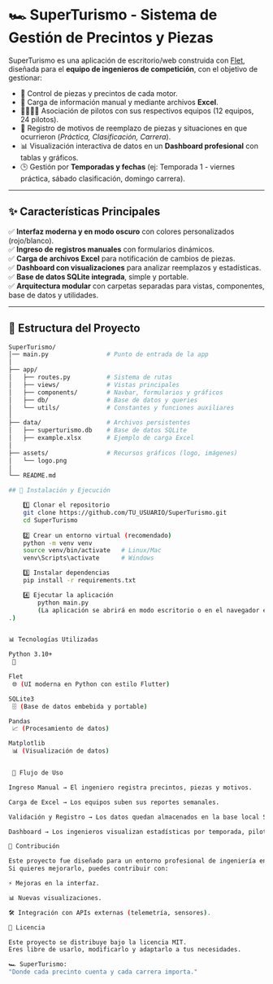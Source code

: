 # 🏎️ SuperTurismo - Sistema de Gestión de Precintos y Piezas


SuperTurismo es una aplicación de escritorio/web construida con [Flet](https://flet.dev/), diseñada para el **equipo de ingenieros de competición**, con el objetivo de gestionar:

- 🔧 Control de piezas y precintos de cada motor.  
- 📂 Carga de información manual y mediante archivos **Excel**.  
- 👨‍👩‍👧‍👦 Asociación de pilotos con sus respectivos equipos (12 equipos, 24 pilotos).  
- 📝 Registro de motivos de reemplazo de piezas y situaciones en que ocurrieron (*Práctica, Clasificación, Carrera*).  
- 📊 Visualización interactiva de datos en un **Dashboard profesional** con tablas y gráficos.  
- 🕒 Gestión por **Temporadas y fechas** (ej: Temporada 1 - viernes práctica, sábado clasificación, domingo carrera).  

---

## ✨ Características Principales

✅ **Interfaz moderna y en modo oscuro** con colores personalizados (rojo/blanco).  
✅ **Ingreso de registros manuales** con formularios dinámicos.  
✅ **Carga de archivos Excel** para notificación de cambios de piezas.  
✅ **Dashboard con visualizaciones** para analizar reemplazos y estadísticas.  
✅ **Base de datos SQLite integrada**, simple y portable.  
✅ **Arquitectura modular** con carpetas separadas para vistas, componentes, base de datos y utilidades.  

---

## 📂 Estructura del Proyecto

```bash
SuperTurismo/
│── main.py                # Punto de entrada de la app
│
├── app/
│   ├── routes.py          # Sistema de rutas
│   ├── views/             # Vistas principales
│   ├── components/        # Navbar, formularios y gráficos
│   ├── db/                # Base de datos y queries
│   └── utils/             # Constantes y funciones auxiliares
│
├── data/                  # Archivos persistentes
│   ├── superturismo.db    # Base de datos SQLite
│   ├── example.xlsx       # Ejemplo de carga Excel
│
├── assets/                # Recursos gráficos (logo, imágenes)
│   └── logo.png
│
└── README.md

## 🚀 Instalación y Ejecución

    1️⃣ Clonar el repositorio
    git clone https://github.com/TU_USUARIO/SuperTurismo.git
    cd SuperTurismo
   
    2️⃣ Crear un entorno virtual (recomendado)
    python -m venv venv
    source venv/bin/activate   # Linux/Mac
    venv\Scripts\activate      # Windows

    3️⃣ Instalar dependencias
    pip install -r requirements.txt

    4️⃣ Ejecutar la aplicación
        python main.py
        (La aplicación se abrirá en modo escritorio o en el navegador en http://localhost:8550
.)


📊 Tecnologías Utilizadas

Python 3.10+
 🐍

Flet
 🌐 (UI moderna en Python con estilo Flutter)

SQLite3
 🗄️ (Base de datos embebida y portable)

Pandas
 📈 (Procesamiento de datos)

Matplotlib
 📊 (Visualización de datos)


 🏁 Flujo de Uso

Ingreso Manual → El ingeniero registra precintos, piezas y motivos.

Carga de Excel → Los equipos suben sus reportes semanales.

Validación y Registro → Los datos quedan almacenados en la base local SQLite.

Dashboard → Los ingenieros visualizan estadísticas por temporada, piloto, equipo o pieza.

🤝 Contribución

Este proyecto fue diseñado para un entorno profesional de ingeniería en automovilismo.
Si quieres mejorarlo, puedes contribuir con:

⚡ Mejoras en la interfaz.

📊 Nuevas visualizaciones.

🛠️ Integración con APIs externas (telemetría, sensores).

📜 Licencia

Este proyecto se distribuye bajo la licencia MIT.
Eres libre de usarlo, modificarlo y adaptarlo a tus necesidades.

🏎️ SuperTurismo:
"Donde cada precinto cuenta y cada carrera importa."
